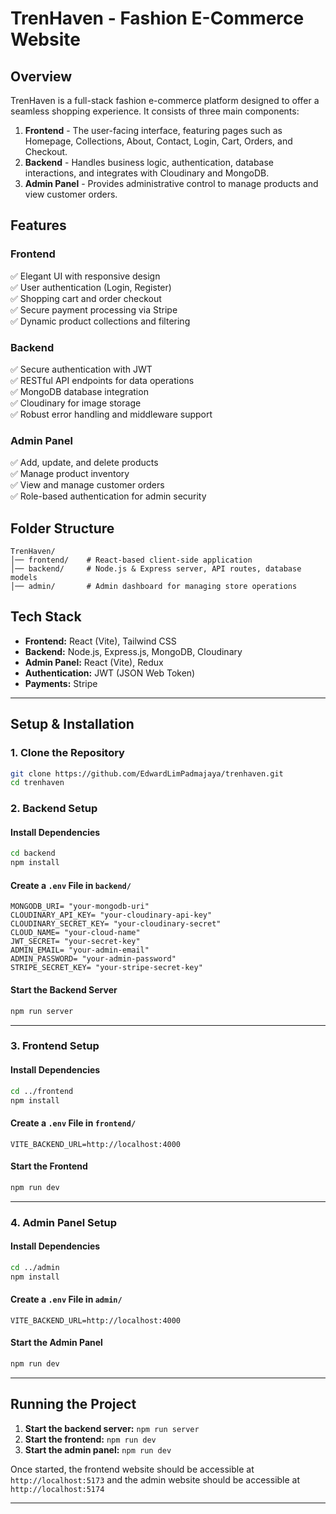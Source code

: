 # TrenHaven - Fashion E-Commerce Website

## Overview
TrenHaven is a full-stack fashion e-commerce platform designed to offer a seamless shopping experience. It consists of three main components:

1. **Frontend** - The user-facing interface, featuring pages such as Homepage, Collections, About, Contact, Login, Cart, Orders, and Checkout.
2. **Backend** - Handles business logic, authentication, database interactions, and integrates with Cloudinary and MongoDB.
3. **Admin Panel** - Provides administrative control to manage products and view customer orders.

## Features
### **Frontend**
✅ Elegant UI with responsive design  
✅ User authentication (Login, Register)  
✅ Shopping cart and order checkout  
✅ Secure payment processing via Stripe  
✅ Dynamic product collections and filtering  

### **Backend**
✅ Secure authentication with JWT  
✅ RESTful API endpoints for data operations  
✅ MongoDB database integration  
✅ Cloudinary for image storage  
✅ Robust error handling and middleware support  

### **Admin Panel**
✅ Add, update, and delete products  
✅ Manage product inventory  
✅ View and manage customer orders  
✅ Role-based authentication for admin security

## Folder Structure
```
TrenHaven/
│── frontend/    # React-based client-side application
│── backend/     # Node.js & Express server, API routes, database models
│── admin/       # Admin dashboard for managing store operations
```

## Tech Stack
- **Frontend:** React (Vite), Tailwind CSS
- **Backend:** Node.js, Express.js, MongoDB, Cloudinary
- **Admin Panel:** React (Vite), Redux
- **Authentication:** JWT (JSON Web Token)
- **Payments:** Stripe

---

## Setup & Installation

### 1. Clone the Repository
```sh
git clone https://github.com/EdwardLimPadmajaya/trenhaven.git
cd trenhaven
```

### 2. Backend Setup
#### Install Dependencies
```sh
cd backend
npm install
```

#### Create a `.env` File in `backend/`
```env
MONGODB_URI= "your-mongodb-uri"
CLOUDINARY_API_KEY= "your-cloudinary-api-key"
CLOUDINARY_SECRET_KEY= "your-cloudinary-secret"
CLOUD_NAME= "your-cloud-name"
JWT_SECRET= "your-secret-key"
ADMIN_EMAIL= "your-admin-email"
ADMIN_PASSWORD= "your-admin-password"
STRIPE_SECRET_KEY= "your-stripe-secret-key"
```
#### Start the Backend Server
```sh
npm run server
```

---

### 3. Frontend Setup
#### Install Dependencies
```sh
cd ../frontend
npm install
```
#### Create a `.env` File in `frontend/`
```env
VITE_BACKEND_URL=http://localhost:4000
```
#### Start the Frontend
```sh
npm run dev
```

---

### 4. Admin Panel Setup
#### Install Dependencies
```sh
cd ../admin
npm install
```
#### Create a `.env` File in `admin/`
```env
VITE_BACKEND_URL=http://localhost:4000
```
#### Start the Admin Panel
```sh
npm run dev
```

---

## Running the Project
1. **Start the backend server:** `npm run server`
2. **Start the frontend:** `npm run dev`
3. **Start the admin panel:** `npm run dev`

Once started, the frontend website should be accessible at `http://localhost:5173` and the admin website should be accessible at `http://localhost:5174`

---

